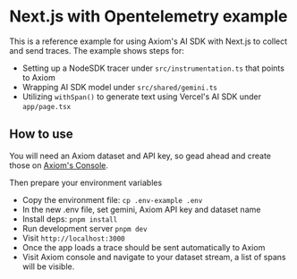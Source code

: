 # Next.js with Opentelemetry example

This is a reference example for using Axiom's AI SDK with Next.js to collect and send traces. The example shows steps for:

- Setting up a NodeSDK tracer under `src/instrumentation.ts` that points to Axiom
- Wrapping AI SDK model under `src/shared/gemini.ts`
- Utilizing `withSpan()` to generate text using Vercel's AI SDK under `app/page.tsx`

## How to use

You will need an Axiom dataset and API key, so gead ahead and create those on [Axiom's Console](https://app.axiom.co/datasets).

Then prepare your environment variables

- Copy the environment file: `cp .env-example .env`
- In the new .env file, set gemini, Axiom API key and dataset name
- Install deps: `pnpm install`
- Run development server `pnpm dev`
- Visit `http://localhost:3000`
- Once the app loads a trace should be sent automatically to Axiom
- Visit Axiom console and navigate to your dataset stream, a list of spans will be visible.
